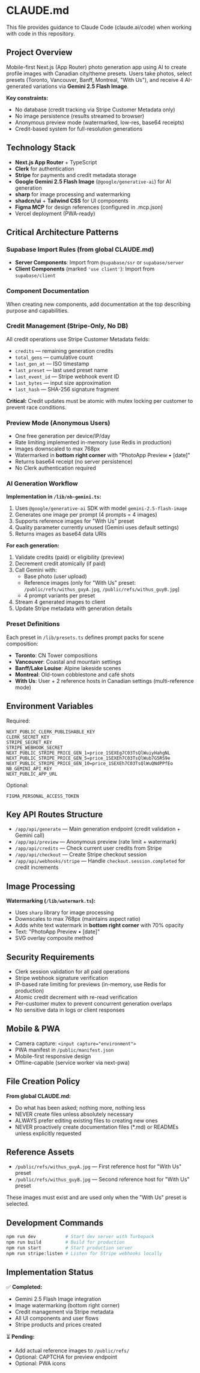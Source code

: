 # CLAUDE.md

This file provides guidance to Claude Code (claude.ai/code) when working with code in this repository.

## Project Overview

Mobile-first Next.js (App Router) photo generation app using AI to create profile images with Canadian city/theme presets. Users take photos, select presets (Toronto, Vancouver, Banff, Montreal, "With Us"), and receive 4 AI-generated variations via **Gemini 2.5 Flash Image**.

**Key constraints:**
- No database (credit tracking via Stripe Customer Metadata only)
- No image persistence (results streamed to browser)
- Anonymous preview mode (watermarked, low-res, base64 receipts)
- Credit-based system for full-resolution generations

## Technology Stack

- **Next.js App Router** + TypeScript
- **Clerk** for authentication
- **Stripe** for payments and credit metadata storage
- **Google Gemini 2.5 Flash Image** (`@google/generative-ai`) for AI generation
- **sharp** for image processing and watermarking
- **shadcn/ui** + **Tailwind CSS** for UI components
- **Figma MCP** for design references (configured in .mcp.json)
- Vercel deployment (PWA-ready)

## Critical Architecture Patterns

### Supabase Import Rules (from global CLAUDE.md)
- **Server Components**: Import from `@supabase/ssr` or `supabase/server`
- **Client Components** (marked `'use client'`): Import from `supabase/client`

### Component Documentation
When creating new components, add documentation at the top describing purpose and capabilities.

### Credit Management (Stripe-Only, No DB)

All credit operations use Stripe Customer Metadata fields:
- `credits` — remaining generation credits
- `total_gens` — cumulative count
- `last_gen_at` — ISO timestamp
- `last_preset` — last used preset name
- `last_event_id` — Stripe webhook event ID
- `last_bytes` — input size approximation
- `last_hash` — SHA-256 signature fragment

**Critical:** Credit updates must be atomic with mutex locking per customer to prevent race conditions.

### Preview Mode (Anonymous Users)

- One free generation per device/IP/day
- Rate limiting implemented in-memory (use Redis in production)
- Images downscaled to max 768px
- Watermarked in **bottom right corner** with "PhotoApp Preview • [date]"
- Returns base64 receipt (no server persistence)
- No Clerk authentication required

### AI Generation Workflow

**Implementation in `/lib/nb-gemini.ts`:**
1. Uses `@google/generative-ai` SDK with model `gemini-2.5-flash-image`
2. Generates one image per prompt (4 prompts = 4 images)
3. Supports reference images for "With Us" preset
4. Quality parameter currently unused (Gemini uses default settings)
5. Returns images as base64 data URIs

**For each generation:**
1. Validate credits (paid) or eligibility (preview)
2. Decrement credit atomically (if paid)
3. Call Gemini with:
   - Base photo (user upload)
   - Reference images (only for "With Us" preset: `/public/refs/withus_guyA.jpg`, `/public/refs/withus_guyB.jpg`)
   - 4 prompt variants per preset
4. Stream 4 generated images to client
5. Update Stripe metadata with generation details

### Preset Definitions

Each preset in `/lib/presets.ts` defines prompt packs for scene composition:
- **Toronto**: CN Tower compositions
- **Vancouver**: Coastal and mountain settings
- **Banff/Lake Louise**: Alpine lakeside scenes
- **Montreal**: Old-town cobblestone and café shots
- **With Us**: User + 2 reference hosts in Canadian settings (multi-reference mode)

## Environment Variables

Required:
```
NEXT_PUBLIC_CLERK_PUBLISHABLE_KEY
CLERK_SECRET_KEY
STRIPE_SECRET_KEY
STRIPE_WEBHOOK_SECRET
NEXT_PUBLIC_STRIPE_PRICE_GEN_1=price_1SEXEg7C03TsQlWuiyHahgNL
NEXT_PUBLIC_STRIPE_PRICE_GEN_5=price_1SEXEh7C03TsQlWub7G5RS9e
NEXT_PUBLIC_STRIPE_PRICE_GEN_10=price_1SEXEh7C03TsQlWuQNdPPfEo
NB_GEMINI_API_KEY
NEXT_PUBLIC_APP_URL
```

Optional:
```
FIGMA_PERSONAL_ACCESS_TOKEN
```

## Key API Routes Structure

- `/app/api/generate` — Main generation endpoint (credit validation + Gemini call)
- `/app/api/preview` — Anonymous preview (rate limit + watermark)
- `/app/api/credits` — Check current user credits from Stripe
- `/app/api/checkout` — Create Stripe checkout session
- `/app/api/webhooks/stripe` — Handle `checkout.session.completed` for credit increments

## Image Processing

**Watermarking (`/lib/watermark.ts`):**
- Uses `sharp` library for image processing
- Downscales to max 768px (maintains aspect ratio)
- Adds white text watermark in **bottom right corner** with 70% opacity
- Text: "PhotoApp Preview • [date]"
- SVG overlay composite method

## Security Requirements

- Clerk session validation for all paid operations
- Stripe webhook signature verification
- IP-based rate limiting for previews (in-memory, use Redis for production)
- Atomic credit decrement with re-read verification
- Per-customer mutex to prevent concurrent generation overlaps
- No sensitive data in logs or client responses

## Mobile & PWA

- Camera capture: `<input capture="environment">`
- PWA manifest in `/public/manifest.json`
- Mobile-first responsive design
- Offline-capable (service worker via next-pwa)

## File Creation Policy

**From global CLAUDE.md:**
- Do what has been asked; nothing more, nothing less
- NEVER create files unless absolutely necessary
- ALWAYS prefer editing existing files to creating new ones
- NEVER proactively create documentation files (*.md) or READMEs unless explicitly requested

## Reference Assets

- `/public/refs/withus_guyA.jpg` — First reference host for "With Us" preset
- `/public/refs/withus_guyB.jpg` — Second reference host for "With Us" preset

These images must exist and are used only when the "With Us" preset is selected.

## Development Commands

```bash
npm run dev           # Start dev server with Turbopack
npm run build         # Build for production
npm run start         # Start production server
npm run stripe:listen # Listen for Stripe webhooks locally
```

## Implementation Status

✅ **Completed:**
- Gemini 2.5 Flash Image integration
- Image watermarking (bottom right corner)
- Credit management via Stripe metadata
- All UI components and user flows
- Stripe products and prices created

⏳ **Pending:**
- Add actual reference images to `/public/refs/`
- Optional: CAPTCHA for preview endpoint
- Optional: PWA icons
